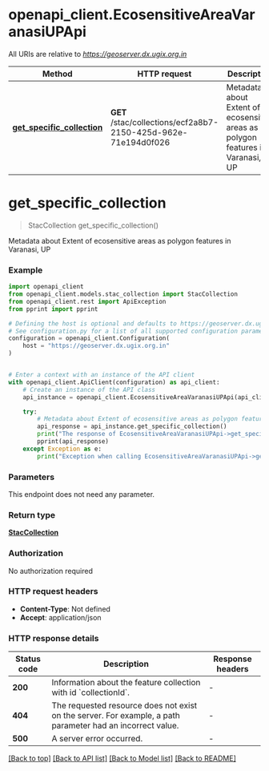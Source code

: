 # openapi_client.EcosensitiveAreaVaranasiUPApi

All URIs are relative to *https://geoserver.dx.ugix.org.in*

Method | HTTP request | Description
------------- | ------------- | -------------
[**get_specific_collection**](EcosensitiveAreaVaranasiUPApi.md#get_specific_collection) | **GET** /stac/collections/ecf2a8b7-2150-425d-962e-71e194d0f026 | Metadata about Extent of ecosensitive areas as polygon features in Varanasi, UP


# **get_specific_collection**
> StacCollection get_specific_collection()

Metadata about Extent of ecosensitive areas as polygon features in Varanasi, UP

### Example


```python
import openapi_client
from openapi_client.models.stac_collection import StacCollection
from openapi_client.rest import ApiException
from pprint import pprint

# Defining the host is optional and defaults to https://geoserver.dx.ugix.org.in
# See configuration.py for a list of all supported configuration parameters.
configuration = openapi_client.Configuration(
    host = "https://geoserver.dx.ugix.org.in"
)


# Enter a context with an instance of the API client
with openapi_client.ApiClient(configuration) as api_client:
    # Create an instance of the API class
    api_instance = openapi_client.EcosensitiveAreaVaranasiUPApi(api_client)

    try:
        # Metadata about Extent of ecosensitive areas as polygon features in Varanasi, UP
        api_response = api_instance.get_specific_collection()
        print("The response of EcosensitiveAreaVaranasiUPApi->get_specific_collection:\n")
        pprint(api_response)
    except Exception as e:
        print("Exception when calling EcosensitiveAreaVaranasiUPApi->get_specific_collection: %s\n" % e)
```



### Parameters

This endpoint does not need any parameter.

### Return type

[**StacCollection**](StacCollection.md)

### Authorization

No authorization required

### HTTP request headers

 - **Content-Type**: Not defined
 - **Accept**: application/json

### HTTP response details

| Status code | Description | Response headers |
|-------------|-------------|------------------|
**200** | Information about the feature collection with id &#x60;collectionId&#x60;. |  -  |
**404** | The requested resource does not exist on the server. For example, a path parameter had an incorrect value. |  -  |
**500** | A server error occurred. |  -  |

[[Back to top]](#) [[Back to API list]](../README.md#documentation-for-api-endpoints) [[Back to Model list]](../README.md#documentation-for-models) [[Back to README]](../README.md)

